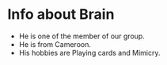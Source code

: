 # Info about Brain 

 * He is one of the member of our group. 
 * He is from Cameroon. 
 * His hobbies are Playing cards and Mimicry.
